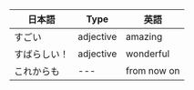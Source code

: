 | 日本語 | Type | 英語 |
| --- | --- | --- | 
| すごい | adjective | amazing |
| すばらしい！ | adjective | wonderful | 
| これからも | --- | from now on | 

